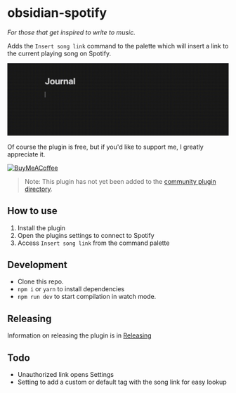 # obsidian-spotify

*For those that get inspired to write to music.*

Adds the `Insert song link` command to the palette which will insert a link to the current playing song on Spotify.

![GIF Demo](./obsidian-spotify-demo.gif)

Of course the plugin is free, but if you'd like to support me, I greatly appreciate it.

[<img src="https://cdn.buymeacoffee.com/buttons/v2/default-yellow.png" alt="BuyMeACoffee" width="100">](https://www.buymeacoffee.com/cutaiar)

> Note: This plugin has not yet been added to the [community plugin directory](https://obsidian.md/plugins).

## How to use

1. Install the plugin
2. Open the plugins settings to connect to Spotify
3. Access `Insert song link` from the command palette

## Development

- Clone this repo.
- `npm i` or `yarn` to install dependencies
- `npm run dev` to start compilation in watch mode.

## Releasing

Information on releasing the plugin is in [Releasing](./Releasing.md)

## Todo

- Unauthorized link opens Settings
- Setting to add a custom or default tag with the song link for easy lookup
